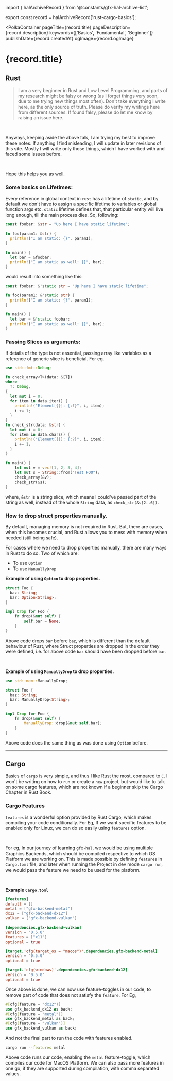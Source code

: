 import { halArchiveRecord } from '@constants/gfx-hal-archive-list';

export const record = halArchiveRecord['rust-cargo-basics'];

<PolkaContainer
  pageTitle={record.title}
  pageDescription={record.description}
  keywords={['Basics', 'Fundamental', 'Beginner']}
  publishDate={record.createdAt}
  ogImage={record.ogImage}
>

<H1 updatedAt={record.updatedAt}>
  {record.title}
</H1>

## Rust
<Blockquote type="warn">
I am a very beginner in Rust and Low Level Programming, and parts of my research
might be falsy or wrong (as I forget things very soon, due to me trying new things most often).
Don't take everything I write here, as the only source of truth. Please do verify my writings here
from different sources. If found falsy, please do let me know by&nbsp;
<Link target="_blank" href="https://github.com/Shub1427/shub1427.github.io/issues/new/choose">raising an issue here</Link>.
</Blockquote>

<br />

Anyways, keeping aside the above talk, I am trying my best to improve these notes. If anything
I find misleading, I will update in later revisions of this site. Mostly I will write only those
things, which I have worked with and faced some issues before.

<br />

Hope this helps you as well.


### Some basics on Lifetimes:

Every reference in global context in `rust` has a lifetime
of `static`, and by default we don't have to assign a specific
lifetime to variables or global function args etc. `static`
lifetime defines that, that particular entity will live long enough,
till the main process dies. So, following:

```rs
const foobar: &str = "Up here I have static lifetime";

fn foo(param1: &str) {
  println!("I am static: {}", param1);
}

fn main() {
  let bar = &foobar;
  println!("I am static as well: {}", bar);
}
```

would result into something like this:

```rs
const foobar: &'static str = "Up here I have static lifetime";

fn foo(param1: &'static str) {
  println!("I am static: {}", param1);
}

fn main() {
  let bar = &'static foobar;
  println!("I am static as well: {}", bar);
}
```


### Passing Slices as arguments:

If details of the type is not essential, passing array like variables as a reference
of generic slice is beneficial. For eg.

```rs
use std::fmt::Debug;

fn check_array<T>(data: &[T])
where
  T: Debug,
{
  let mut i = 0;
  for item in data.iter() {
    println!("Element[{}]: {:?}", i, item);
    i += 1;
  }
}
fn check_str(data: &str) {
  let mut i = 0;
  for item in data.chars() {
    println!("Element[{}]: {:?}", i, item);
    i += 1;
  }
}

fn main() {
    let mut v = vec![1, 2, 3, 4];
    let mut s = String::from("Test FOO");
    check_array(&v);
    check_str(&s);
}
```

where, `&str` is a string slice, which means I could've passed part of the string as well,
instead of the whole `String` data, as `check_str(&s[2..6])`.


### How to drop struct properties manually.

By default, managing memory is not required in Rust. But, there are cases, when this becomes
crucial, and Rust allows you to mess with memory when needed (still being safe).

For cases where we need to drop properties manually, there are many ways in Rust to do so.
Two of which are:

* To use `Option`
* To use `ManuallyDrop`

__Example of using `Option` to drop properties.__

```rs
struct Foo {
  baz: String;
  bar: Option<String>;
}

impl Drop for Foo {
    fn drop(&mut self) {
        self.bar = None;
    }
}
```

Above code drops `bar` before `baz`, which is different than the default behaviour of Rust,
where Struct properties are dropped in the order they were defined, i.e. for above code `baz`
should have been dropped before `bar`.

<br/>

__Example of using `ManuallyDrop` to drop properties.__

```rs
use std::mem::ManuallyDrop;

struct Foo {
  baz: String;
  bar: ManuallyDrop<String>;
}

impl Drop for Foo {
    fn drop(&mut self) {
        ManuallyDrop::drop(&mut self.bar);
    }
}
```

Above code does the same thing as was done using `Option` before.

***

## Cargo

Basics of `cargo` is very simple, and thus I like Rust the most, compared to `C`.
I won't be writing on how to `run` or create a `new` project, but would like to
talk on some cargo features, which are not known if a beginner skip the Cargo Chapter
in Rust Book.

### Cargo Features

`features` is a wonderful option provided by Rust Cargo, which makes compiling your code
conditionally. For Eg, If we want specific features to be enabled only for Linux, we
can do so easily using `features` option.

<br/>

For eg, In our journey of learning `gfx-hal`, we would be using multiple Graphics Backends,
which should be compiled respective to which OS Platform we are working on. This is made possible
by defining `features` in `Cargo.toml` file, and later when running the Project in dev mode
`cargo run`, we would pass the feature we need to be used for the platform.

<br/>

__Example `Cargo.toml`__

```toml
[features]
default = []
metal = ["gfx-backend-metal"]
dx12 = ["gfx-backend-dx12"]
vulkan = ["gfx-backend-vulkan"]

[dependencies.gfx-backend-vulkan]
version = "0.5.0"
features = ["x11"]
optional = true

[target.'cfg(target_os = "macos")'.dependencies.gfx-backend-metal]
version = "0.5.0"
optional = true

[target.'cfg(windows)'.dependencies.gfx-backend-dx12]
version = "0.5.0"
optional = true
```

Once above is done, we can now use feature-toggles in our code, to remove part of code
that does not satisfy the `feature`. For Eg,

```rs
#[cfg(feature = "dx12")]
use gfx_backend_dx12 as back;
#[cfg(feature = "metal")]
use gfx_backend_metal as back;
#[cfg(feature = "vulkan")]
use gfx_backend_vulkan as back;
```

And not the final part to run the code with features enabled.

```sh
cargo run --features metal
```

Above code runs our code, enabling the `metal` feature-toggle, which compiles our
code for MacOS Platform. We can also pass more features in one go, if they are supported
during compilation, with comma separated values.

</PolkaContainer>
